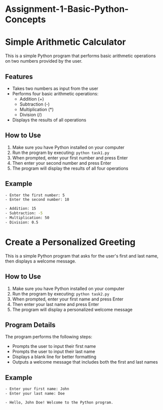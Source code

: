 # Assignment-1-Basic-Python-Concepts

# Simple Arithmetic Calculator

This is a simple Python program that performs basic arithmetic operations on two numbers provided by the user.

## Features
- Takes two numbers as input from the user
- Performs four basic arithmetic operations:
  - Addition (+)
  - Subtraction (-)
  - Multiplication (*)
  - Division (/)
- Displays the results of all operations

## How to Use
1. Make sure you have Python installed on your computer
2. Run the program by executing: `python task1.py`
3. When prompted, enter your first number and press Enter
4. Then enter your second number and press Enter
5. The program will display the results of all four operations

## Example
```bash
- Enter the first number: 5
- Enter the second number: 10

- Addition: 15
- Subtraction: -5
- Multiplication: 50
- Division: 0.5
```

# Create a Personalized Greeting

This is a simple Python program that asks for the user's first and last name, then displays a welcome message.

## How to Use

1. Make sure you have Python installed on your computer
2. Run the program by executing: `python task2.py`
3. When prompted, enter your first name and press Enter
4. Then enter your last name and press Enter
5. The program will display a personalized welcome message

## Program Details

The program performs the following steps:
- Prompts the user to input their first name
- Prompts the user to input their last name
- Displays a blank line for better formatting
- Outputs a welcome message that includes both the first and last names

## Example
```bash
- Enter your first name: John
- Enter your last name: Doe

- Hello, John Doe! Welcome to the Python program.
```
